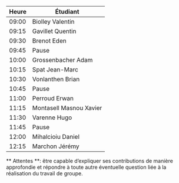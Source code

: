 | Heure   | Étudiant        |
|---------|-------------------------|
| 09:00   | Biolley	Valentin        | 
| 09:15   | Gavillet Quentin        | 
| 09:30   | Brenot Eden             |      
| 09:45   | Pause                   |
| 10:00   | Grossenbacher Adam      |
| 10:15   | Spat Jean-Marc          | 
| 10:30   | Vonlanthen Brian        | 
| 10:45   | Pause                   |  
| 11:00   | Perroud	Erwan           | 
| 11:15   | Montasell Masnou Xavier | 
| 11:30   | Varenne	Hugo            | 
| 11:45   | Pause                   | 
| 12:00   | Mihalcioiu	Daniel      | 
| 12:15   | Marchon	Jérémy          | 


** Attentes **:
être capable d’expliquer ses contributions de manière approfondie et répondre à toute autre éventuelle question liée à la réalisation du travail de groupe.